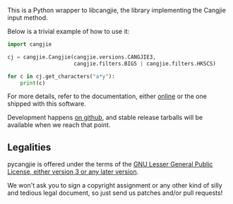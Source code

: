 This is a Python wrapper to libcangjie, the library implementing the Cangjie
input method.

Below is a trivial example of how to use it:

```python
import cangjie

cj = cangjie.Cangjie(cangjie.versions.CANGJIE3,
                     cangjie.filters.BIG5 | cangjie.filters.HKSCS)

for c in cj.get_characters("a*y"):
    print(c)
```

For more details, refer to the documentation, either
[online](http://cangjians.github.io/projects/pycangjie/documentation.html)
or the one shipped with this software.

Development happens [on github](https://github.com/Cangjians/pycangjie), and
stable release tarballs will be available when we reach that point.

## Legalities

pycangjie is offered under the terms of the
[GNU Lesser General Public License, either version 3 or any later version](http://www.gnu.org/licenses/lgpl.html).

We won't ask you to sign a copyright assignment or any other kind of silly and
tedious legal document, so just send us patches and/or pull requests!
